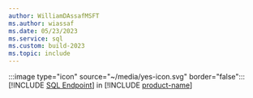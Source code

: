 ```yaml
---
author: WilliamDAssafMSFT
ms.author: wiassaf
ms.date: 05/23/2023
ms.service: sql
ms.custom: build-2023
ms.topic: include
---
```

:::image type="icon" source="~/media/yes-icon.svg" border="false"::: [!INCLUDE [SQL Endpoint](../fabric-se.md)] in [!INCLUDE [product-name](../../../includes/product-name.md)]
